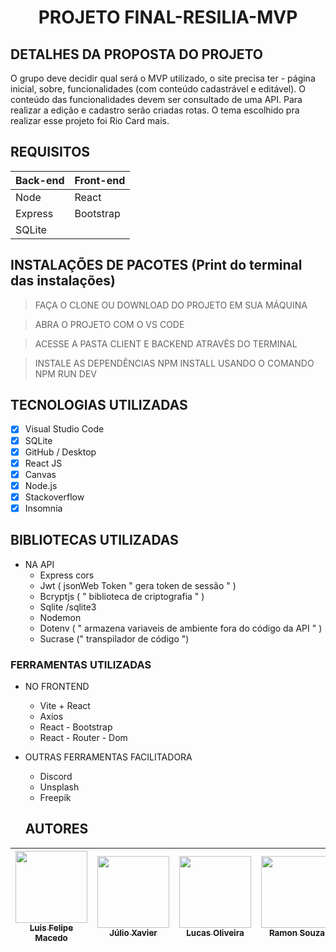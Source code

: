 <h1 align="center">PROJETO FINAL-RESILIA-MVP</h1>


## DETALHES DA PROPOSTA DO PROJETO
O grupo deve decidir qual será o MVP utilizado, o site precisa ter - página inicial, sobre, funcionalidades (com conteúdo cadastrável e editável). O conteúdo das funcionalidades devem ser consultado de uma API. Para realizar a edição e cadastro serão criadas rotas. 
O tema escolhido pra realizar esse projeto foi Rio Card mais.

## REQUISITOS

| Back-end   | Front-end |
| ---        | ---         |
| Node       |     React   |
| Express    |   Bootstrap |
| SQLite     |             |
 
 
## INSTALAÇÕES DE PACOTES (Print do terminal das instalações)

> FAÇA O CLONE OU DOWNLOAD DO PROJETO EM SUA MÁQUINA

> ABRA O PROJETO COM O VS CODE

> ACESSE A PASTA CLIENT E BACKEND ATRAVÉS DO TERMINAL

> INSTALE AS DEPENDÊNCIAS NPM INSTALL USANDO O COMANDO NPM RUN DEV 

## TECNOLOGIAS UTILIZADAS
- [X] Visual Studio Code
- [X] SQLite 
- [X] GitHub / Desktop
- [X] React JS
- [X] Canvas
- [X] Node.js
- [X] Stackoverflow 
- [X] Insomnia  

## BIBLIOTECAS UTILIZADAS
- NA API
  - Express cors
  - Jwt ( jsonWeb Token " gera token de sessão " )
  - Bcryptjs ( " biblioteca de criptografia " )
  - Sqlite /sqlite3
  - Nodemon
  - Dotenv ( " armazena variaveis de ambiente fora do código da API " )
  - Sucrase (" transpilador de código ")


### FERRAMENTAS UTILIZADAS 
- NO FRONTEND
  - Vite + React 
  - Axios  
  - React - Bootstrap 
  - React - Router - Dom 

- OUTRAS FERRAMENTAS FACILITADORA
  - Discord 
  - Unsplash 
  - Freepik
  
  ## AUTORES
| [<img src="https://github.com/squad2-devweb/Projeto-Final-Resilia-MVP/blob/main/FotoSquad2/LuisFelipeM..jpg" width=115><br><sub> Luis Felipe Macedo </sub>](https://github.com/LuisDevLipe) |  [<img src="https://github.com/squad2-devweb/Projeto-Final-Resilia-MVP/blob/main/FotoSquad2/J%C3%BAlioXavier.jpg" width=115><br><sub> Júlio Xavier </sub>](https://github.com/Julioxli) |  [<img src="https://github.com/squad2-devweb/Projeto-Final-Resilia-MVP/blob/main/FotoSquad2/LucasOliveira.jpg" width=115><br><sub>Lucas Oliveira</sub>](https://github.com/LzLuscas) |  [<img src="https://github.com/squad2-devweb/Projeto-Final-Resilia-MVP/blob/main/FotoSquad2/RamonSolfer.jpg" width=115><br><sub>Ramon Souza</sub>](https://github.com/ramonsolfer) |  [<img src="https://github.com/squad2-devweb/Projeto-Final-Resilia-MVP/blob/main/FotoSquad2/EmanuellaBrito.jpeg" width=115><br><sub>Emanuella Brito</sub>](https://github.com/MBrito0) |  [<img src="https://github.com/squad2-devweb/Projeto-Final-Resilia-MVP/blob/main/FotoSquad2/VivianeMoreira.jpg" width=115><br><sub>Viviane Moreira</sub>](https://github.com/vivianefrts) |
| --- | --- | --- | --- | --- | --- | 

